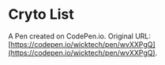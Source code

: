 # Cryto List

A Pen created on CodePen.io. Original URL: [https://codepen.io/wicktech/pen/wvXXPgQ](https://codepen.io/wicktech/pen/wvXXPgQ).

